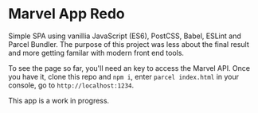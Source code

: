 # Marvel App Redo

Simple SPA using vanillia JavaScript (ES6), PostCSS, Babel, ESLint and Parcel Bundler. The purpose of this project was less about the final result and more getting familar with modern front end tools.

To see the page so far, you'll need an key to access the Marvel API. Once you have it, clone this repo and `npm i`, enter `parcel index.html` in your console, go to `http://localhost:1234`.

This app is a work in progress.